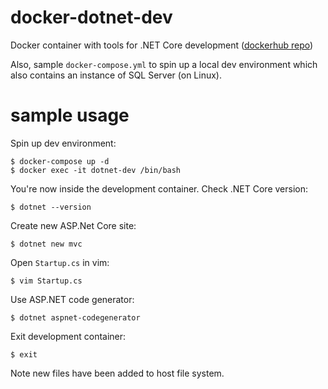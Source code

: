 # docker-dotnet-dev
Docker container with tools for .NET Core development ([dockerhub repo](https://cloud.docker.com/u/maxhorstmann/repository/docker/maxhorstmann/dotnet-dev))

Also, sample `docker-compose.yml` to spin up a local dev environment which also contains an instance of SQL Server (on Linux).


# sample usage

Spin up dev environment:

```
$ docker-compose up -d
$ docker exec -it dotnet-dev /bin/bash
```

You're now inside the development container. Check .NET Core version:
```
$ dotnet --version
```

Create new ASP.Net Core site:
```
$ dotnet new mvc
```

Open `Startup.cs` in vim:
```
$ vim Startup.cs
```

Use ASP.NET code generator:
```
$ dotnet aspnet-codegenerator
```

Exit development container:
```
$ exit
```

Note new files have been added to host file system.

